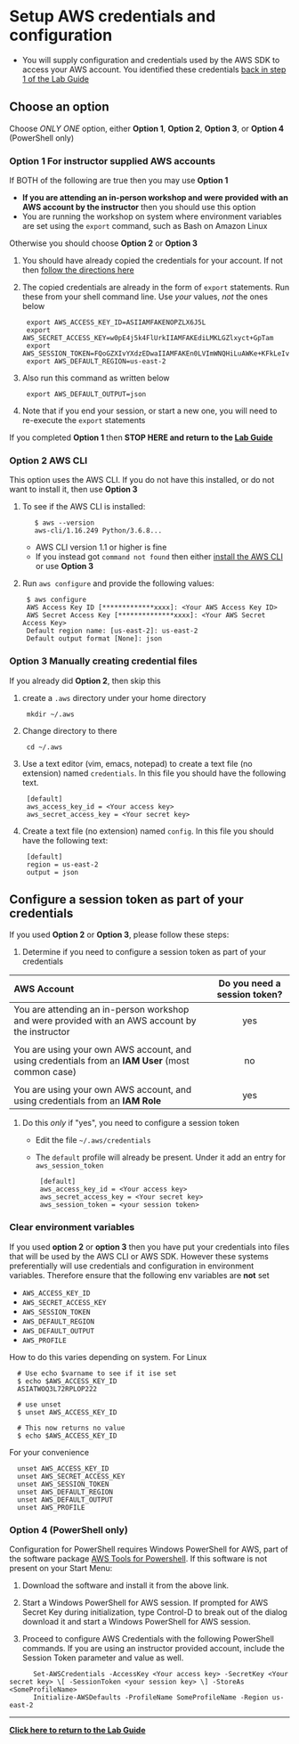 # Setup AWS credentials and configuration

* You will supply configuration and credentials used by the AWS SDK to access your AWS account. You identified these credentials [back in step 1 of the Lab Guide](../Lab_Guide.md#awslogin)

## Choose an option

Choose _ONLY ONE_ option, either **Option 1**, **Option 2**, **Option 3**, or **Option 4** (PowerShell only)

### Option 1 For instructor supplied AWS accounts

If BOTH of the following are true then you may use **Option 1**

* **If you are attending an in-person workshop and were provided with an AWS account by the instructor** then you should use this option
* You are running the workshop on system where environment variables are set using the `export` command, such as Bash on Amazon Linux

Otherwise you should choose **Option 2** or **Option 3**

1. You should have already copied the credentials for your account. If not then [follow the directions here](Workshop_AWS_Account.md)

1. The copied credentials are already in the form of `export` statements. Run these from your shell command line. Use _your_ values, _not_ the ones below

        export AWS_ACCESS_KEY_ID=ASIIAMFAKENOPZLX6J5L
        export AWS_SECRET_ACCESS_KEY=w0pE4j5k4FlUrkIIAMFAKEdiLMKLGZlxyct+GpTam
        export AWS_SESSION_TOKEN=FQoGZXIvYXdzEDwaIIAMFAKEn0LVImWNQHiLuAWKe+KFkLeIvpOHEruWjyCjrEdyjtW8WCbnmJGM1ES20xq1fcaS5TERHDUabZJ60Kk6nc9uHoCDb1QKHi+MerRIcKJTi3OKz0QMVPAGVqVWgvOBBSQ2lylLVjtMMSQF+yLZsP1bvehQ0ke/Bl/X6RJySOHg2TZGyESPL/INqJiZyEHi+MelAnThepVgWUKFPD5mESBVlpy2LVCE3xPpHFqOm0Q79svRSSW2jLj5NkRXL+xhkcvt+g8vNt1ODEwixwMGpFB2sBHryv6EXNeX6c88vxJ8Zyfkmsqi0xmCW1f9jWAPIXNkt/nEYW4J4coyLKP7QU=
        export AWS_DEFAULT_REGION=us-east-2

1. Also run this command as written below

        export AWS_DEFAULT_OUTPUT=json

1. Note that if you end your session, or start a new one, you will need to re-execute the `export` statements

If you completed **Option 1** then **STOP HERE and return to the [Lab Guide](../Lab_Guide.md)**

### Option 2 AWS CLI

This option uses the AWS CLI. If you do not have this installed, or do not want to install it, then use **Option 3**

1. To see if the AWS CLI is installed:

          $ aws --version
          aws-cli/1.16.249 Python/3.6.8...

     * AWS CLI version 1.1 or higher is fine
     * If you instead got `command not found` then either  [install the AWS CLI](Software_Install.md#awscli) or use **Option 3**

1. Run `aws configure` and provide the following values:

        $ aws configure
        AWS Access Key ID [*************xxxx]: <Your AWS Access Key ID>
        AWS Secret Access Key [**************xxxx]: <Your AWS Secret Access Key>
        Default region name: [us-east-2]: us-east-2
        Default output format [None]: json

### Option 3 Manually creating credential files

If you already did **Option 2**, then skip this

1. create a `.aws` directory under your home directory

        mkdir ~/.aws

1. Change directory to there

        cd ~/.aws

1. Use a text editor (vim, emacs, notepad) to create a text file (no extension) named `credentials`. In this file you should have the following text.  

        [default]
        aws_access_key_id = <Your access key>
        aws_secret_access_key = <Your secret key>

1. Create a text file (no extension) named `config`. In this file you should have the following text:

        [default]
        region = us-east-2
        output = json

## Configure a session token as part of your credentials

If you used **Option 2** or **Option 3**, please follow these steps:

1. Determine if you need to configure a session token as part of your credentials

| AWS Account | Do you need a session token? |
| :--- | :---: |
|You are attending an in-person workshop and were provided with an AWS account by the instructor | yes |
| | |
|You are using your own AWS account, and using credentials from an **IAM User** (most common case) | no |
| | |
|You are using your own AWS account, and using credentials from an **IAM Role** | yes |

1. Do this _only_ if "yes", you need to configure a session token
     * Edit the file `~/.aws/credentials`
     * The `default` profile will already be present.  Under it add an entry for `aws_session_token`

            [default]
            aws_access_key_id = <Your access key>
            aws_secret_access_key = <Your secret key>
            aws_session_token = <your session token> 

### Clear environment variables

If you used **option 2** or **option 3** then you have put your credentials into files that will be used by the AWS CLI or AWS SDK. However these systems preferentially will use credentials and configuration in environment variables.  Therefore ensure that the following env variables are **not** set

* `AWS_ACCESS_KEY_ID`
* `AWS_SECRET_ACCESS_KEY`
* `AWS_SESSION_TOKEN`
* `AWS_DEFAULT_REGION`
* `AWS_DEFAULT_OUTPUT`
* `AWS_PROFILE`

How to do this varies depending on system.  For Linux

      # Use echo $varname to see if it ise set
      $ echo $AWS_ACCESS_KEY_ID
      ASIATWOQ3L72RPLOP222

      # use unset
      $ unset AWS_ACCESS_KEY_ID

      # This now returns no value
      $ echo $AWS_ACCESS_KEY_ID

For your convenience

      unset AWS_ACCESS_KEY_ID
      unset AWS_SECRET_ACCESS_KEY
      unset AWS_SESSION_TOKEN
      unset AWS_DEFAULT_REGION
      unset AWS_DEFAULT_OUTPUT
      unset AWS_PROFILE

### Option 4 (PowerShell only)

Configuration for PowerShell requires Windows PowerShell for AWS, part of the software package [AWS Tools for Powershell](https://aws.amazon.com/powershell/). If this software is not present on your Start Menu:
1. Download the software and install it from the above link.

1. Start a Windows PowerShell for AWS session. If prompted for AWS Secret Key during initialization, type Control-D to break out of the dialog download it and start a Windows PowerShell for AWS session.

1. Proceed to configure AWS Credentials with the following PowerShell commands. If you are using an instructor provided account, include the Session Token parameter and value as well.

```
      Set-AWSCredentials -AccessKey <Your access key> -SecretKey <Your secret key> \[ -SessionToken <your session key> \] -StoreAs <SomeProfileName>
      Initialize-AWSDefaults -ProfileName SomeProfileName -Region us-east-2
```
---
**[Click here to return to the Lab Guide](../Lab_Guide.md)**
